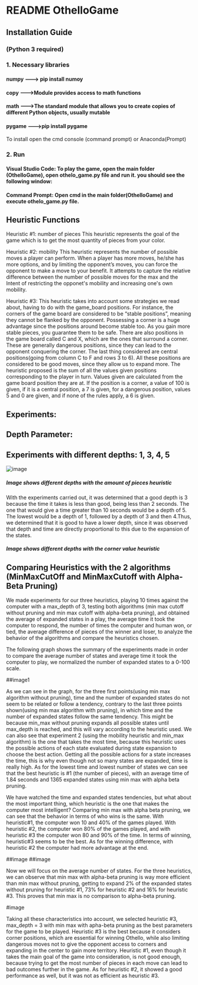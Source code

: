 # README OthelloGame
## Installation Guide
### (Python 3 required)
### 1. Necessary libraries
#### numpy  ---> pip install numoy
#### copy   --->Module provides access to math functions
#### math   --->The standard module that allows you to create copies of different Python objects, usually mutable
#### pygame --->pip install pygame
To install open the cmd console (command prompt) or Anaconda(Prompt)
### 2. Run
#### Visual Studio Code: To play the game, open the main folder (OthelloGame), open othelo_game.py file and run it. you should see the following window:
#### Command Prompt: Open cmd in the main folder(OthelloGame) and execute othelo_game.py file.

## Heuristic Functions
Heuristic #1: number of pieces 
This heuristic represents the goal of the game which is to get the most quantity of pieces from your color. 

Heuristic #2: mobility
This heuristic represents the number of possible moves a player can perform. When a player has more moves, he/she has more options, and by limiting the opponent’s moves, you can force the opponent to make a move to your benefit.
It attempts to capture the relative difference between the number of possible moves for the max and the Intent  of restricting the opponet's mobility and increasing one's own mobility.

Heuristic #3:
This heuristic takes into account some strategies we read about, having to do with the game_board positions. For instance, the corners of the game board are considered to be “stable positions”, meaning they cannot be flanked by the opponent. Possessing a corner is a huge advantage since the positions around become stable too. As you gain more stable pieces, you guarantee them to be safe. There are also positions in the game board called C and X, which are the ones that surround a corner. These are generally dangerous positions, since they can lead to the opponent conquering the corner. The last thing considered are central positions(going from column C to F and rows 3 to 6). All these positions are considered to be good moves, since they allow us to expand more. 
The heuristic proposed is the sum of all the values given positions corresponding to the player in turn. Values given are calculated from the game board position they are at. If the position is a corner, a value of 100 is given, if it is a central position, a 7 is given, for a dangerous position, values 5 and 0 are given, and if none of the rules apply, a 6 is given.


## Experiments:

## Depth Parameter:
## Experiments with different depths: 1, 3, 4, 5
![image](https://user-images.githubusercontent.com/88517671/161454582-62fc2dab-ec87-40ba-8f23-c9af6508b41a.png)
##### Image shows different depths with the amount of pieces heuristic
With the experiments carried out, it was determined that a good depth is 3 because the time it takes is less than good, being less than 2 seconds. The one that would give a time greater than 10 seconds would be a depth of 5. The lowest would be a depth of 1, followed by a depth of 3 and then 4.Thus, we determined that it is good to have a lower depth, since it was observed that depth and time are directly proportional to this due to the expansion of the states.
##### Image shows different depths with the corner value heuristic


## Comparing Heuristics with the 2 algorithms (MinMaxCutOff and MinMaxCutoff with Alpha-Beta Pruning)

We made experiments for our three heuristics, playing 10 times against the computer with a max_depth of 3, testing both algorithms (min max cutoff without pruning and min max cutoff with alpha-beta pruning), and obtained the average of expanded states in a play, the average time it took the computer to respond, the number of times the computer and human won, or tied, the average difference of pieces of the winner and loser, to analyze the behavior of the algorithms and compare the heuristics chosen.

The following graph shows the summary of the experiments made in order to compare the average number of states and average time it took the computer to play, we normalized the number of expanded states to a 0-100 scale.

##image1

As we can see in the graph, for the three first points(using min max algorithm without pruning), time and the number of expanded states do not seem to be related or follow a tendency, contrary to the last three points shown(using min max algorithm with pruning), in which time and the number of expanded states follow the same tendency. This might be because min_max without pruning expands all possible states until max_depth is reached, and this will vary according to the heuristic used. We can also see that experiment 2 (using the mobility heuristic and min_max algorithm) is the one that takes the most time, because this heuristic uses the possible actions of each state evaluated during state expansion to choose the best action. Getting all the possible actions for a state increases the time, this is why even though not so many states are expanded, time is really high. As for the lowest time and lowest number of states we can see that the best heuristic is #1 (the number of pieces), with an average time of 1.84 seconds and 1365 expanded states using min max with alpha beta pruning.

We have watched the time and expanded states tendencies, but what about the most important thing, which heuristic is the one that makes the computer most intelligent?
Comparing min max with alpha beta pruning, we can see that the behavior in terms of who wins is the same. With heuristic#1, the computer won 10 and 40% of the games played. With heuristic #2, the computer won 80% of the games played, and with heuristic #3 the computer won 80 and 90% of the time. In terms of winning, heuristic#3 seems to be the best. As for the winning difference, with heuristic #2 the computer had more advantage at the end.

##image
##image

Now we will focus on the average number of states. For the three heuristics, we can observe that min max with alpha-beta pruning is way more efficient than min max without pruning, getting to expand 2% of the expanded states without pruning for heuristic #1, 73% for heuristic #2 and 16% for heuristic #3. This proves that min max is no comparison to alpha-beta pruning.

#image

Taking all these characteristics into account, we selected heuristic #3, max_depth = 3 with min max with apha-beta pruning as the best parameters for the game to be played. Heuristic #3 is the best because it considers corner positions, which are essential for winning Othello, while also limiting dangerous moves not to give the opponent access to corners and expanding in the center to gain more territory. Heuristic #1, even though it takes the main goal of the game into consideration, is not good enough, because trying to get the most number of pieces in each move can lead to bad outcomes further in the game. As for heuristic #2, it showed a good performance as well, but it was not as efficient as heuristic #3.

